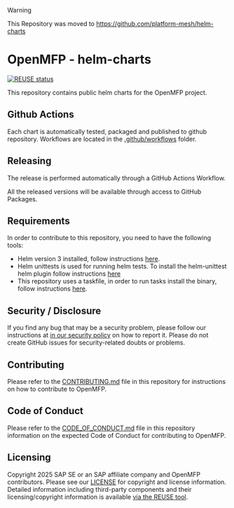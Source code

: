 > [!WARNING]
> This Repository was moved to https://github.com/platform-mesh/helm-charts

# OpenMFP - helm-charts

[![REUSE status](
https://api.reuse.software/badge/github.com/openmfp/helm-charts)](https://api.reuse.software/info/github.com/openmfp/helm-charts)

This repository contains public helm charts for the OpenMFP project.

## Github Actions
Each chart is automatically tested, packaged and published to github repository. Workflows are located in the [.github/workflows](.github/workflows) folder.

## Releasing

The release is performed automatically through a GitHub Actions Workflow.

All the released versions will be available through access to GitHub Packages.

## Requirements

In order to contribute to this repository, you need to have the following tools:
- Helm version 3 installed, follow instructions [here](https://helm.sh/docs/intro/install/).
- Helm unittests is used for running helm tests. To install the helm-unittest helm plugin follow instructions [here](https://github.com/helm-unittest/helm-unittest?tab=readme-ov-file#install)
- This repository uses a taskfile, in order to run tasks install the binary, follow instructions [here](https://taskfile.dev/installation/). 

## Security / Disclosure
If you find any bug that may be a security problem, please follow our instructions at [in our security policy](https://github.com/openmfp/helm-charts/security/policy) on how to report it. Please do not create GitHub issues for security-related doubts or problems.

## Contributing

Please refer to the [CONTRIBUTING.md](CONTRIBUTING.md) file in this repository for instructions on how to contribute to OpenMFP.

## Code of Conduct

Please refer to the [CODE_OF_CONDUCT.md](CODE_OF_CONDUCT.md) file in this repository information on the expected Code of Conduct for contributing to OpenMFP.

## Licensing

Copyright 2025 SAP SE or an SAP affiliate company and OpenMFP contributors. Please see our [LICENSE](LICENSE) for copyright and license information. Detailed information including third-party components and their licensing/copyright information is available [via the REUSE tool](https://api.reuse.software/info/github.com/openmfp/helm-charts).

